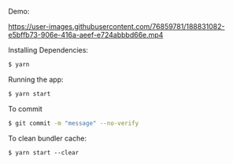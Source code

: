 Demo:


https://user-images.githubusercontent.com/76859781/188831082-e5bffb73-906e-416a-aeef-e724abbbd66e.mp4




Installing Dependencies:

```bash
$ yarn
```

Running the app:

```bash
$ yarn start
```

To commit
```bash
$ git commit -m "message" --no-verify
```

To clean bundler cache:
```
$ yarn start --clear
```
